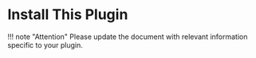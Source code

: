 # Install This Plugin

!!! note "Attention"
    Please update the document with relevant information specific to your plugin.
